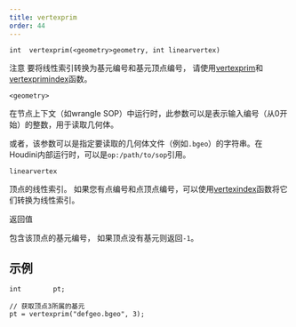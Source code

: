 ```yaml
---
title: vertexprim
order: 44
---
```

`int  vertexprim(<geometry>geometry, int linearvertex)`

注意
要将线性索引转换为基元编号和基元顶点编号，
请使用[vertexprim](./vertexprim "返回包含给定顶点的基元编号。")和[vertexprimindex](./vertexprimindex "将线性顶点索引转换为基元顶点编号。")函数。

`<geometry>`

在节点上下文（如wrangle SOP）中运行时，此参数可以是表示输入编号（从0开始）的整数，用于读取几何体。

或者，该参数可以是指定要读取的几何体文件（例如`.bgeo`）的字符串。在Houdini内部运行时，可以是`op:/path/to/sop`引用。

`linearvertex`

顶点的线性索引。
如果您有点编号和点顶点编号，可以使用[vertexindex](./vertexindex "将基元/顶点对转换为线性顶点。")函数将它们转换为线性索引。

返回值

包含该顶点的基元编号，
如果顶点没有基元则返回`-1`。

## 示例

```vex
int        pt;

// 获取顶点3所属的基元
pt = vertexprim("defgeo.bgeo", 3);

```
